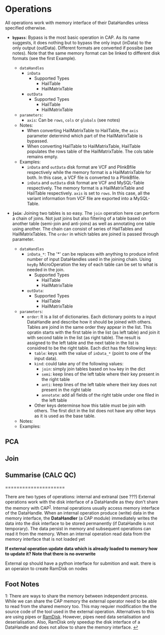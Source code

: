 # Operations

All operations work with memory interface of their DataHandles unless specified otherwise.

- **`bypass`**: Bypass is the most basic operation in CAP. As its name suggests, it does nothing but to bypass the only input (inData) to the only output (outData). Different formats are converted if possibe (see notes). Note that the same memory format can be linked to different disk formats (see the first Example).
    - `dataHandles`
        - `inData`
            - Supported Types
                - HailTable
                - HailMatrixTable
        - `outData`
            - Supported Types
                - HailTable
                - HailMatrixTable
    - `parameters`:
        - `axis`: Can be `rows`, `cols` or `globals` (see notes)
    - Notes:
        - When converting HailMatrixTable to HailTable, the `axis` parameter determind which part of the HailMatrixTable is bypassed.
        - When converting HailTable to HailMatrixTable, HailTable populates the rows table of the HailMatrixTable. The cols table remains empty.
    - Examples:
        - `inData` and `outData` disk format are VCF and PlinkBfile respectively while the memory format is a HailMatrixTable for both. In this case, a VCF file is converted to a PlinkBfile.
        - `inData` and `outData` disk format are VCF and MySQL-Table respectively. The memory format is a HailMatrixTable and HailTable respectively. `axis` is set to `rows`. In this case, all the variant information from VCF file are exported into a MySQL-Table.

- **`join`**: Joining two tables is so easy. The `join` operation here can perform a chain of joins. Not just joins but also filtering of a table based on another table (semi-join and anti-joins) as well as annotating one table using another. The chain can consist of series of HailTables and HailMatrixTables. The `order` in which tables are joined is passed through parameter.
    - `dataHandles`
        - `inData_*`: The '*' can be replaces with anything to produce infinit number of input DataHandles used in the joining chain. Using `keyBy` MicroOperation the key of each table can be set to what is needed in the join. 
            - Supported Types
                - HailTable
                - HailMatrixTable
        - `outData`: 
            - Supported Types
                - HailTable
                - HailMatrixTable
    - `parameters`:
        - `order`: It is a list of dictionaries. Each dictionary points to a input DataHandle and describe how it should be joined with others. Tables are joind in the same order they appear in the list. This opratin starts with the first table in the list (as left table) and join it with second table in the list (as right table). The result is assigned to the left table and the next table in the list is considred to be the right table. Each dict has the following keys:
            - `table`: keys with the value of `inData_*` (point to one of the input data).
            - `kind`: could take any of the following values:
                - `join`: simply join tables based on `how` key in the dict
                - `semi`: keep lines of the left table where their key present in the right table
                - `anti`: keep lines of the left table where their key does not present in the right table
                - `annotate`: add all fields of the right table under one filed in the left table
            - Other keys determinse how this table must be join with others. The first dict in the list does not have any other keys as it is used as the base table.
    - Notes:
    - Examples:




## PCA

## Join

## Summarise (CALC QC)


=====================

There are two types of operations: internal and extranal (see ???)
External operations work with the disk interface of a DataHandle as they don't share the memory with CAP<sup id="ret_shared_mem">[1](#fn_shared_mem)</sup>.
Internal operations usually access memory interface of the DataHandle.
When an internal operation produce (write) data in the memory interface, the **DataHandler** (a CAP module) immediately writes the data into the disk interface to be stored permanently (if DataHandle is not temporary).
The data persist in memory and subsequent operations can read it from the memory.
When an internal operation read data from the memory interface that is not loaded yet

**If external operation update data which is already loaded to memory how to update it? Note that there is no overwrite**

External op should have a python interface for submition and wait.
there is an operaion to create RamDisk on nodes
## Foot Notes
<a name="fn_shared_mem">1</a>: There are ways to share the memory between independent process. While we can share the CAP memory the external operator need to be able to read from the shared memory too. This may requier modification the the source code of the tool used in the external operation. Alternatives to this are using pipes or [RamDisk](https://en.wikipedia.org/wiki/RAM_drive). However, pipes need data serialisation and deserialisation. Also, RamDisk only speedup the disk interface of a DataHandle and does not allow to share the memory interface. [↩](#ret_shared_mem)


